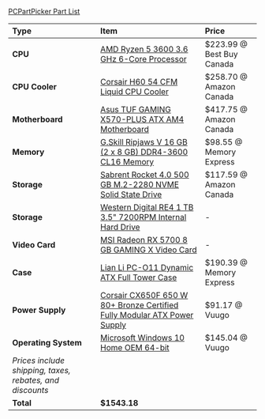 [PCPartPicker Part List](https://ca.pcpartpicker.com/list/N2WzXy)

Type|Item|Price
:----|:----|:----
**CPU** | [AMD Ryzen 5 3600 3.6 GHz 6-Core Processor](https://ca.pcpartpicker.com/product/9nm323/amd-ryzen-5-3600-36-thz-6-core-processor-100-100000031box) | $223.99 @ Best Buy Canada 
**CPU Cooler** | [Corsair H60 54 CFM Liquid CPU Cooler](https://ca.pcpartpicker.com/product/Vwdqqs/corsair-h60-54-cfm-liquid-cpu-cooler-h60-cw-9060007-ww) | $258.70 @ Amazon Canada 
**Motherboard** | [Asus TUF GAMING X570-PLUS ATX AM4 Motherboard](https://ca.pcpartpicker.com/product/whMTwP/asus-tuf-gaming-x570-plus-atx-am4-motherboard-tuf-gaming-x570-plus) | $417.75 @ Amazon Canada 
**Memory** | [G.Skill Ripjaws V 16 GB (2 x 8 GB) DDR4-3600 CL16 Memory](https://ca.pcpartpicker.com/product/jBZzK8/gskill-ripjaws-v-16-gb-2-x-8-gb-ddr4-3600-memory-f4-3600c16d-16gvkc) | $98.55 @ Memory Express 
**Storage** | [Sabrent Rocket 4.0 500 GB M.2-2280 NVME Solid State Drive](https://ca.pcpartpicker.com/product/PMbCmG/sabrent-rocket-40-500-gb-m2-2280-nvme-solid-state-drive-sb-rocket-nvme4-500) | $117.59 @ Amazon Canada 
**Storage** | [Western Digital RE4 1 TB 3.5" 7200RPM Internal Hard Drive](https://ca.pcpartpicker.com/product/KzTmP6/western-digital-internal-hard-drive-wd1003fbyx) |-
**Video Card** | [MSI Radeon RX 5700 8 GB GAMING X Video Card](https://ca.pcpartpicker.com/product/nd9tt6/msi-radeon-rx-5700-8-gb-gaming-x-video-card-radeon-rx-5700-gaming-x) |-
**Case** | [Lian Li PC-O11 Dynamic ATX Full Tower Case](https://ca.pcpartpicker.com/product/Hwkj4D/lian-li-pc-o11dx-atx-full-tower-case-pc-o11dx) | $190.39 @ Memory Express 
**Power Supply** | [Corsair CX650F 650 W 80+ Bronze Certified Fully Modular ATX Power Supply](https://ca.pcpartpicker.com/product/Rz2bt6/corsair-cxf-650-w-80-bronze-certified-fully-modular-atx-power-supply-cp-9020217-na) | $91.17 @ Vuugo 
**Operating System** | [Microsoft Windows 10 Home OEM 64-bit](https://ca.pcpartpicker.com/product/wtgPxr/microsoft-os-kw900140) | $145.04 @ Vuugo 
 | *Prices include shipping, taxes, rebates, and discounts* |
 | **Total** | **$1543.18**
